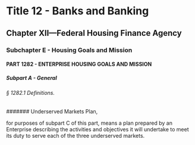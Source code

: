 
# Title 12 - Banks and Banking
## Chapter XII—Federal Housing Finance Agency
### Subchapter E - Housing Goals and Mission
#### PART 1282 - ENTERPRISE HOUSING GOALS AND MISSION
##### Subpart A - General
###### § 1282.1 Definitions.
####### Underserved Markets Plan,

for purposes of subpart C of this part, means a plan prepared by an Enterprise describing the activities and objectives it will undertake to meet its duty to serve each of the three underserved markets.
